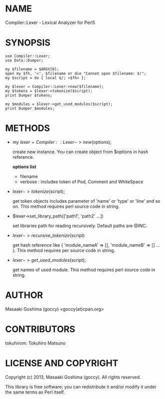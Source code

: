 # NAME

Compiler::Lexer - Lexical Analyzer for Perl5

# SYNOPSIS

    use Compiler::Lexer;
    use Data::Dumper;

    my $filename = $ARGV[0];
    open my $fh, '<', $filename or die "Cannot open $filename: $!";
    my $script = do { local $/; <$fh> };

    my $lexer = Compiler::Lexer->new($filename);
    my $tokens = $lexer->tokenize($script);
    print Dumper $tokens;

    my $modules = $lexer->get_used_modules($script);
    print Dumper $modules;

# METHODS

- my $lexer = Compiler::Lexer->new($options);

    create new instance.
    You can create object from $options in hash reference.

    __options list__

    - filename
    - verbose : includes token of Pod, Comment and WhiteSpace

- $lexer->tokenize($script);

    get token objects includes parameter of 'name' or 'type' or 'line' and so on.
    This method requires perl source code in string.

- $lexer->set\_library\_path(\['path1', 'path2' ...\])

    set libraries path for reading recursively. Default paths are @INC.

- $lexer->recursive\_tokenize($script)

    get hash reference like { 'module\_nameA' => \[\], 'module\_nameB' => \[\] ... }.
    This method requires per source code in string.

- $lexer->get\_used\_modules($script);

    get names of used module.
    This method requires perl source code in string.

# AUTHOR

Masaaki Goshima (goccy) <goccy(at)cpan.org>

# CONTRIBUTORS

tokuhirom: Tokuhiro Matsuno

# LICENSE AND COPYRIGHT

Copyright (c) 2013, Masaaki Goshima (goccy). All rights reserved.

This library is free software; you can redistribute it and/or modify
it under the same terms as Perl itself.
